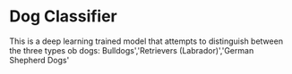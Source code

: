 # Dog Classifier
This is a deep learning trained model that attempts to distinguish between the three types ob dogs: Bulldogs','Retrievers (Labrador)','German Shepherd Dogs'


